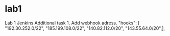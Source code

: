 # lab1
Lab 1 Jenkins
Additional task 1. Add webhook adress.   "hooks": [ "192.30.252.0/22", "185.199.108.0/22", "140.82.112.0/20", "143.55.64.0/20",],
